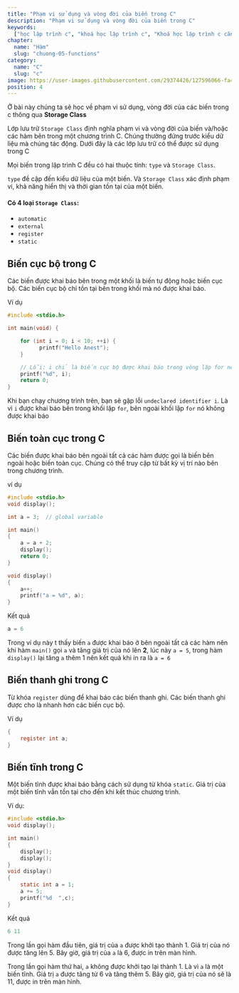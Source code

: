 ```yaml
---
title: "Phạm vi sử dụng và vòng đời của biến trong C"
description: "Phạm vi sử dụng và vòng đời của biến trong C"
keywords:
  ["học lập trình c", "khoá học lập trình c", "Khoá học lập trình c căn bản"]
chapter:
  name: "Hàm"
  slug: "chuong-05-functions"
category:
  name: "C"
  slug: "c"
image: https://user-images.githubusercontent.com/29374426/127596066-fa46df01-982f-4a72-b6d1-f7d8f5c5a9b3.png
position: 4
---
```


Ở bài này chúng ta sẽ học về phạm vi sử dụng, vòng đời của các biến trong c thông qua **Storage Class**

Lớp lưu trữ `Storage Class` định nghĩa phạm vi và vòng đời của biến và/hoặc các hàm bên trong một chương trình C. Chúng thường đứng trước kiểu dữ liệu mà chúng tác động. Dưới đây là các lớp lưu trữ có thể được sử dụng trong C

Mọi biến trong lập trình C đều có hai thuộc tính: `type` và `Storage Class`.

`type` đề cập đến kiểu dữ liệu của một biến. Và `Storage Class` xác định phạm vi, khả năng hiển thị và thời gian tồn tại của một biến.

#### Có 4 loại `Storage Class`:

- `automatic`
- `external`
- `register`
- `static`

## Biến cục bộ trong C

Các biến được khai báo bên trong một khối là biến tự động hoặc biến cục bộ. Các biến cục bộ chỉ tồn tại bên trong khối mà nó được khai báo.

Ví dụ

```c
#include <stdio.h>

int main(void) {

    for (int i = 0; i < 10; ++i) {
          printf("Hello Anest");
    }

    // Lỗi: i chỉ là biến cục bộ được khai báo trong vòng lặp for nên khi ra khỏi vòng lặp i không tồn tại
    printf("%d", i);
    return 0;
}
```

Khi bạn chạy chương trình trên, bạn sẽ gặp lỗi `undeclared identifier i`. Là vì `i` được khai báo bên trong khối lặp `for`, bên ngoài khối lặp `for` nó không được khai báo

## Biến toàn cục trong C

Các biến được khai báo bên ngoài tất cả các hàm được gọi là biến bên ngoài hoặc biến toàn cục. Chúng có thể truy cập từ bất kỳ vị trí nào bên trong chương trình.

ví dụ

```c
#include <stdio.h>
void display();

int a = 3;  // global variable

int main()
{
    a = a + 2;
    display();
    return 0;
}

void display()
{
    a++;
    printf("a = %d", a);
}
```

Kết quả

```c
a = 6
```

Trong ví dụ này t thấy biến `a` được khai báo ở bên ngoài tất cả các hàm nên khi hàm `main()` gọi `a` và tăng giá trị của nó lên **2**, lúc này `a = 5`, trong hàm `display()` lại tăng `a` thêm 1 nên kết quả khi in ra là `a = 6`

## Biến thanh ghi trong C

Từ khóa `register` dùng để khai báo các biến thanh ghi. Các biến thanh ghi được cho là nhanh hơn các biến cục bộ.

Ví dụ

```c
{
    register int a;
}
```

## Biến tĩnh trong C

Một biến tĩnh được khai báo bằng cách sử dụng từ khóa `static`. Giá trị của một biến tĩnh vẫn tồn tại cho đến khi kết thúc chương trình.

Ví dụ:

```c
#include <stdio.h>
void display();

int main()
{
    display();
    display();
}
void display()
{
    static int a = 1;
    a += 5;
    printf("%d  ",c);
}
```

Kết quả

```c
6 11
```

Trong lần gọi hàm đầu tiên, giá trị của `a` được khởi tạo thành 1. Giá trị của nó được tăng lên 5. Bây giờ, giá trị của `a` là 6, được in trên màn hình.

Trong lần gọi hàm thứ hai, `a` không được khởi tạo lại thành 1. Là vì `a` là một biến tĩnh. Giá trị `a` được tăng từ 6 và tăng thêm 5. Bây giờ, giá trị của nó sẽ là 11, được in trên màn hình.
